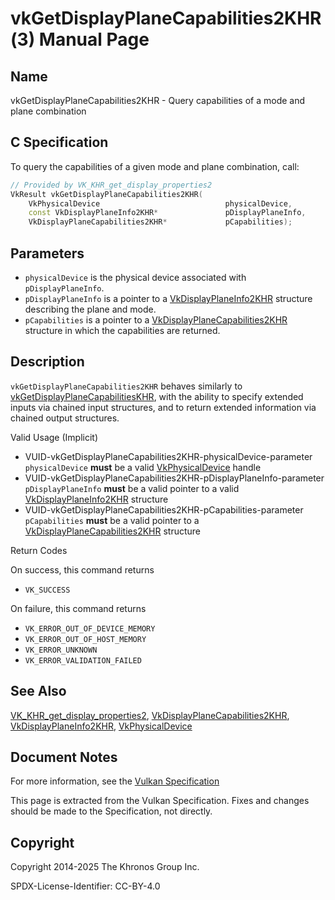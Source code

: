 # vkGetDisplayPlaneCapabilities2KHR(3) Manual Page

## Name

vkGetDisplayPlaneCapabilities2KHR - Query capabilities of a mode and plane combination



## [](#_c_specification)C Specification

To query the capabilities of a given mode and plane combination, call:

```c++
// Provided by VK_KHR_get_display_properties2
VkResult vkGetDisplayPlaneCapabilities2KHR(
    VkPhysicalDevice                            physicalDevice,
    const VkDisplayPlaneInfo2KHR*               pDisplayPlaneInfo,
    VkDisplayPlaneCapabilities2KHR*             pCapabilities);
```

## [](#_parameters)Parameters

- `physicalDevice` is the physical device associated with `pDisplayPlaneInfo`.
- `pDisplayPlaneInfo` is a pointer to a [VkDisplayPlaneInfo2KHR](https://registry.khronos.org/vulkan/specs/latest/man/html/VkDisplayPlaneInfo2KHR.html) structure describing the plane and mode.
- `pCapabilities` is a pointer to a [VkDisplayPlaneCapabilities2KHR](https://registry.khronos.org/vulkan/specs/latest/man/html/VkDisplayPlaneCapabilities2KHR.html) structure in which the capabilities are returned.

## [](#_description)Description

`vkGetDisplayPlaneCapabilities2KHR` behaves similarly to [vkGetDisplayPlaneCapabilitiesKHR](https://registry.khronos.org/vulkan/specs/latest/man/html/vkGetDisplayPlaneCapabilitiesKHR.html), with the ability to specify extended inputs via chained input structures, and to return extended information via chained output structures.

Valid Usage (Implicit)

- [](#VUID-vkGetDisplayPlaneCapabilities2KHR-physicalDevice-parameter)VUID-vkGetDisplayPlaneCapabilities2KHR-physicalDevice-parameter  
  `physicalDevice` **must** be a valid [VkPhysicalDevice](https://registry.khronos.org/vulkan/specs/latest/man/html/VkPhysicalDevice.html) handle
- [](#VUID-vkGetDisplayPlaneCapabilities2KHR-pDisplayPlaneInfo-parameter)VUID-vkGetDisplayPlaneCapabilities2KHR-pDisplayPlaneInfo-parameter  
  `pDisplayPlaneInfo` **must** be a valid pointer to a valid [VkDisplayPlaneInfo2KHR](https://registry.khronos.org/vulkan/specs/latest/man/html/VkDisplayPlaneInfo2KHR.html) structure
- [](#VUID-vkGetDisplayPlaneCapabilities2KHR-pCapabilities-parameter)VUID-vkGetDisplayPlaneCapabilities2KHR-pCapabilities-parameter  
  `pCapabilities` **must** be a valid pointer to a [VkDisplayPlaneCapabilities2KHR](https://registry.khronos.org/vulkan/specs/latest/man/html/VkDisplayPlaneCapabilities2KHR.html) structure

Return Codes

On success, this command returns

- `VK_SUCCESS`

On failure, this command returns

- `VK_ERROR_OUT_OF_DEVICE_MEMORY`
- `VK_ERROR_OUT_OF_HOST_MEMORY`
- `VK_ERROR_UNKNOWN`
- `VK_ERROR_VALIDATION_FAILED`

## [](#_see_also)See Also

[VK\_KHR\_get\_display\_properties2](https://registry.khronos.org/vulkan/specs/latest/man/html/VK_KHR_get_display_properties2.html), [VkDisplayPlaneCapabilities2KHR](https://registry.khronos.org/vulkan/specs/latest/man/html/VkDisplayPlaneCapabilities2KHR.html), [VkDisplayPlaneInfo2KHR](https://registry.khronos.org/vulkan/specs/latest/man/html/VkDisplayPlaneInfo2KHR.html), [VkPhysicalDevice](https://registry.khronos.org/vulkan/specs/latest/man/html/VkPhysicalDevice.html)

## [](#_document_notes)Document Notes

For more information, see the [Vulkan Specification](https://registry.khronos.org/vulkan/specs/latest/html/vkspec.html#vkGetDisplayPlaneCapabilities2KHR)

This page is extracted from the Vulkan Specification. Fixes and changes should be made to the Specification, not directly.

## [](#_copyright)Copyright

Copyright 2014-2025 The Khronos Group Inc.

SPDX-License-Identifier: CC-BY-4.0